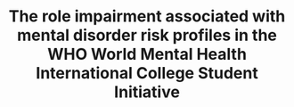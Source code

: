 --- 
abstract: '' 
authors: 
 - J Alonso
 -  G Vilagut
 -  P Mortier
 -  RP Auerbach
 -  R Bruffaerts
 -  P Cuijpers
 -  ...
doi: '10.1002/mpr.1750' 
featured: false 
publication: '*International journal of methods in psychiatric research*, 160' 
publication_short: '' 
publishDate: '2019-01-01' 
title: 'The role impairment associated with mental disorder risk profiles in the WHO World Mental Health International College Student Initiative' 
url_code: '' 
url_dataset: '' 
url_pdf: '' 
url_poster: '' 
url_project: '' 
url_slides: '' 
url_source: '' 
url_video: '' 
---